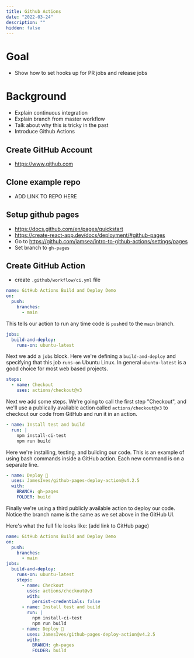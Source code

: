 ```yaml
---
title: Github Actions
date: "2022-03-24"
description: ""
hidden: false
---
```


# Goal

- Show how to set hooks up for PR jobs and release jobs

# Background

- Explain continuous integration
- Explain branch from master workflow
- Talk about why this is tricky in the past
- Introduce Github Actions

## Create GitHub Account

- https://www.github.com

## Clone example repo

- ADD LINK TO REPO HERE

## Setup github pages

- https://docs.github.com/en/pages/quickstart
- https://create-react-app.dev/docs/deployment/#github-pages
- Go to https://github.com/jamsea/intro-to-github-actions/settings/pages
- Set branch to `gh-pages`

## Create GitHub Action

- create `.github/workflow/ci.yml` file

```yml
name: GitHub Actions Build and Deploy Demo
on:
  push:
    branches:
      - main
```

This tells our action to run any time code is `push`ed to the `main` branch.

```yml
jobs:
  build-and-deploy:
    runs-on: ubuntu-latest
```

Next we add a `jobs` block. Here we're defining a `build-and-deploy` and specifying that this job `runs-on` Ubuntu Linux. In general `ubuntu-latest` is a good choice for most web based projects.

```yml
steps:
  - name: Checkout
    uses: actions/checkout@v3
```

Next we add some steps. We're going to call the first step "Checkout", and we'll use a publically available action called `actions/checkout@v3` to checkout our code from GitHub and run it in an action.

```yml
- name: Install test and build
  run: |
    npm install-ci-test
    npm run build
```

Here we're installing, testing, and building our code. This is an example of using bash commands inside a GitHub action. Each new command is on a separate line.

```yml
- name: Deploy 🚀
  uses: JamesIves/github-pages-deploy-action@v4.2.5
  with:
    BRANCH: gh-pages
    FOLDER: build
```

Finally we're using a third publicly available action to deploy our code. Notice the branch name is the same as we set above in the GitHub UI.

Here's what the full file looks like: (add link to GitHub page)

```yml
name: GitHub Actions Build and Deploy Demo
on:
  push:
    branches:
      - main
jobs:
  build-and-deploy:
    runs-on: ubuntu-latest
    steps:
      - name: Checkout
        uses: actions/checkout@v3
        with:
          persist-credentials: false
      - name: Install test and build
        run: |
          npm install-ci-test
          npm run build
      - name: Deploy 🚀
        uses: JamesIves/github-pages-deploy-action@v4.2.5
        with:
          BRANCH: gh-pages
          FOLDER: build
```
